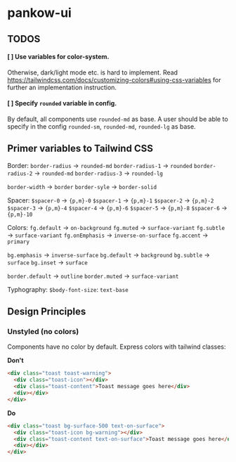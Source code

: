 # pankow-ui

## TODOS

#### [ ] Use variables for color-system.

Otherwise, dark/light mode etc. is hard to implement.
Read https://tailwindcss.com/docs/customizing-colors#using-css-variables
for further an implementation instruction.

#### [ ] Specify `rounded` variable in config.

By default, all components use `rounded-md` as base. A user
should be able to specify in the config `rounded-sm`, `rounded-md`, `rounded-lg`
as base.

## Primer variables to Tailwind CSS

Border:
`border-radius` -> `rounded-md`
`border-radius-1` -> `rounded`
`border-radius-2` -> `rounded-md`
`border-radius-3` -> `rounded-lg`

`border-width` -> `border`
`border-syle` -> `border-solid`

Spacer:
`$spacer-0` -> `{p,m}-0`
`$spacer-1` -> `{p,m}-1`
`$spacer-2` -> `{p,m}-2`
`$spacer-3` -> `{p,m}-4`
`$spacer-4` -> `{p,m}-6`
`$spacer-5` -> `{p,m}-8`
`$spacer-6` -> `{p,m}-10`

Colors:
`fg.default` -> `on-background`
`fg.muted` -> `surface-variant`
`fg.subtle` -> `surface-variant`
`fg.onEmphasis` -> `inverse-on-surface`
`fg.accent` -> `primary`

`bg.emphasis` -> `inverse-surface`
`bg.default` -> `background`
`bg.subtle` -> `surface`
`bg.inset` -> `surface`

`border.default` -> `outline`
`border.muted` -> `surface-variant`

Typhography:
`$body-font-size`: `text-base`

## Design Principles

### Unstyled (no colors)

Components have no color by default. Express colors with tailwind classes:

**Don't**

```html
<div class="toast toast-warning">
  <div class="toast-icon"></div>
  <div class="toast-content">Toast message goes here</div>
  <div></div>
</div>
```

**Do**

```html
<div class="toast bg-surface-500 text-on-surface">
  <div class="toast-icon bg-warning"></div>
  <div class="toast-content text-on-surface">Toast message goes here</div>
  <div></div>
</div>
```
